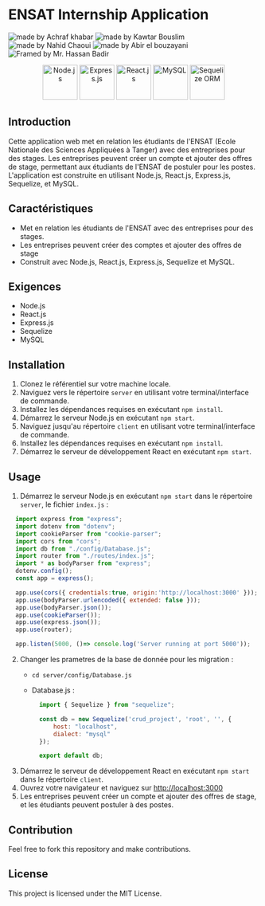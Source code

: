 ENSAT Internship Application
============================

<img src="https://img.shields.io/badge/Made%20by-Achraf%20Khabar-blue" alt="made by Achraf khabar"> <img src="https://img.shields.io/badge/Made%20by-Kaouthar%20bouslim-blue" alt="made by Kawtar Bouslim"> <img src="https://img.shields.io/badge/Made%20by-Nahid%20Chaoui-blue" alt="made by Nahid Chaoui"> <img src="https://img.shields.io/badge/Made%20by-Abir%20el%20bouzayani-blue" alt="made by Abir el bouzayani"> <img src="https://img.shields.io/badge/Framed%20by-Mr.%20Hassan%20Badir-white" alt="Framed by Mr. Hassan Badir">

<p align="center">
  <a href="https://nodejs.org/en/"> <img src="https://cdn.freebiesupply.com/logos/thumbs/2x/nodejs-1-logo.png" alt="Node.js" height="70"></a>
  <a href="https://expressjs.com"> <img src="https://cdn.worldvectorlogo.com/logos/express-1.svg" alt="Express.js" height="70"></a>
  <a href="https://reactjs.org"> <img src="https://upload.wikimedia.org/wikipedia/commons/a/a7/React-icon.svg" alt="React.js" height="70"></a>
  <a href="https://www.mysql.com"> <img src="https://www.mysql.com/common/logos/logo-mysql-170x115.png" alt="MySQL" height="70"></a>
  <a href="https://sequelize.org"><img src="https://sequelize.org/v5/manual/asset/logo-small.png" alt="Sequelize ORM" height="70"></a> 
 </p>

Introduction
------------

Cette application web met en relation les étudiants de l'ENSAT (Ecole Nationale des Sciences Appliquées à Tanger) avec des entreprises pour des stages. Les entreprises peuvent créer un compte et ajouter des offres de stage, permettant aux étudiants de l'ENSAT de postuler pour les postes. L'application est construite en utilisant Node.js, React.js, Express.js, Sequelize, et MySQL.

Caractéristiques
--------

- Met en relation les étudiants de l'ENSAT avec des entreprises pour des stages.
- Les entreprises peuvent créer des comptes et ajouter des offres de stage
- Construit avec Node.js, React.js, Express.js, Sequelize et MySQL.


Exigences
------------

- Node.js
- React.js
- Express.js
- Sequelize
- MySQL

Installation
------------

1.  Clonez le référentiel sur votre machine locale.
2.  Naviguez vers le répertoire `server` en utilisant votre terminal/interface de commande.
3.  Installez les dépendances requises en exécutant `npm install`.
4.  Démarrez le serveur Node.js en exécutant `npm start`.
5.  Naviguez jusqu'au répertoire `client` en utilisant votre terminal/interface de commande.
6.  Installez les dépendances requises en exécutant `npm install`.
7.  Démarrez le serveur de développement React en exécutant `npm start`.

Usage
-----

1.  Démarrez le serveur Node.js en exécutant `npm start` dans le répertoire `server`, le fichier `index.js` : 
  ```js 
    import express from "express";
    import dotenv from "dotenv";
    import cookieParser from "cookie-parser";
    import cors from "cors";
    import db from "./config/Database.js";
    import router from "./routes/index.js";
    import * as bodyParser from "express";
    dotenv.config();
    const app = express();

    app.use(cors({ credentials:true, origin:'http://localhost:3000' }));
    app.use(bodyParser.urlencoded({ extended: false }));
    app.use(bodyParser.json());
    app.use(cookieParser());
    app.use(express.json());
    app.use(router);

    app.listen(5000, ()=> console.log('Server running at port 5000'));
  ``` 
2.  Changer les prametres de la base de donnée pour les migration : 
    * `cd server/config/Database.js`
    * Database.js :
    
      ```js 
        import { Sequelize } from "sequelize";

        const db = new Sequelize('crud_project', 'root', '', {
            host: "localhost",
            dialect: "mysql"
        });

        export default db;
      ```
3.  Démarrez le serveur de développement React en exécutant `npm start` dans le répertoire `client`.
4.  Ouvrez votre navigateur et naviguez sur [http://localhost:3000](http://localhost:3000/)
5.  Les entreprises peuvent créer un compte et ajouter des offres de stage, et les étudiants peuvent postuler à des postes.

Contribution
------------

Feel free to fork this repository and make contributions.

License
-------

This project is licensed under the MIT License.

